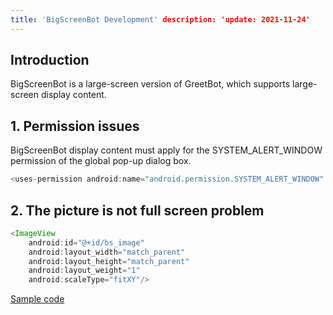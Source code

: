 ```yaml
---
title: 'BigScreenBot Development' description: 'update: 2021-11-24'
---
```


## Introduction

BigScreenBot is a large-screen version of GreetBot, which supports large-screen display content.

## 1. Permission issues

BigScreenBot display content must apply for the SYSTEM_ALERT_WINDOW permission of the global pop-up dialog box.

``` java
<uses-permission android:name="android.permission.SYSTEM_ALERT_WINDOW" />
```

## 2. The picture is not full screen problem

``` java
<ImageView
    android:id="@+id/bs_image"
    android:layout_width="match_parent"
    android:layout_height="match_parent"
    android:layout_weight="1"
    android:scaleType="fitXY"/>
```

[Sample code](https://orion-base-test-1256573505.cos.ap-beijing.myqcloud.com/cn_docs_file/2021-11-24_14%3A40%3A42_DoubleScreen.zip)

